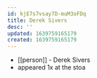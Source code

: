 ```yaml
---
id: kjE7s7vsay7D-muM3oFDq
title: Derek Sivers
desc: ''
updated: 1639759165179
created: 1639759165179
---
```



- [[person]] - Derek Sivers
- appeared 1x at the stoa
